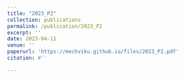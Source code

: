 ```yaml
---
title: "2023_P2"
collection: publications
permalink: /publication/2023_P2
excerpt: ''
date: 2023-04-11
venue: ''
paperurl: 'https://mechviku.github.io/files/2023_P2.pdf'
citation: #''

---
```


[Download paper here]: (https://mechviku.github.io/files/2023_P2.pdf)







